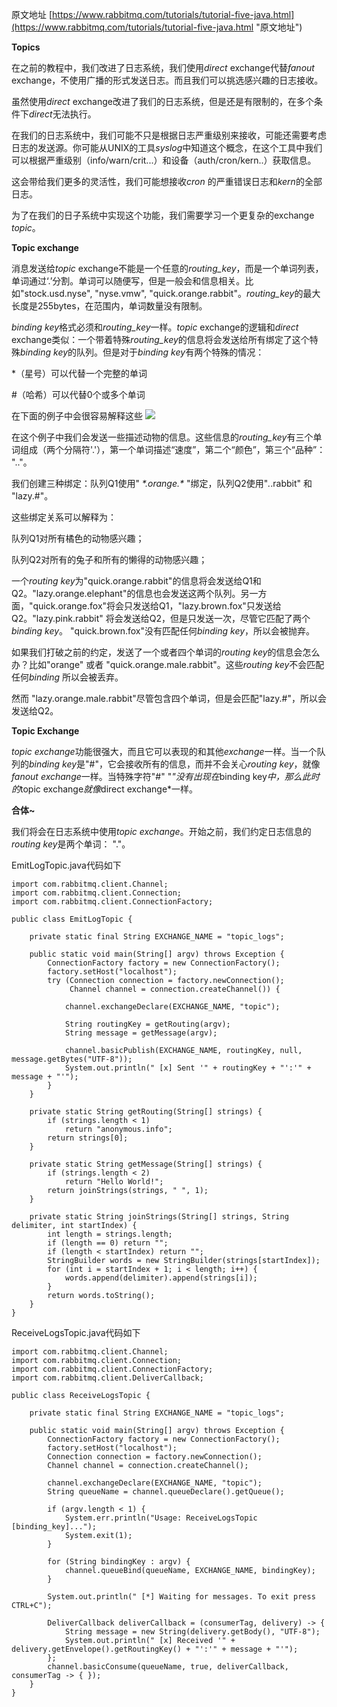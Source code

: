 原文地址
[https://www.rabbitmq.com/tutorials/tutorial-five-java.html](https://www.rabbitmq.com/tutorials/tutorial-five-java.html "原文地址")

**Topics**

在之前的教程中，我们改进了日志系统，我们使用*direct* exchange代替*fanout* exchange，不使用广播的形式发送日志。而且我们可以挑选感兴趣的日志接收。

虽然使用*direct* exchange改进了我们的日志系统，但是还是有限制的，在多个条件下*direct*无法执行。

在我们的日志系统中，我们可能不只是根据日志严重级别来接收，可能还需要考虑日志的发送源。你可能从UNIX的工具*syslog*中知道这个概念，在这个工具中我们可以根据严重级别（info/warn/crit...）和设备（auth/cron/kern..）获取信息。

这会带给我们更多的灵活性，我们可能想接收*cron* 的严重错误日志和*kern*的全部日志。

为了在我们的日子系统中实现这个功能，我们需要学习一个更复杂的exchange *topic*。

**Topic exchange**

消息发送给*topic* exchange不能是一个任意的*routing_key*，而是一个单词列表，单词通过‘.’分割。单词可以随便写，但是一般会和信息相关。比如"stock.usd.nyse", "nyse.vmw", "quick.orange.rabbit"。*routing_key*的最大长度是255bytes，在范围内，单词数量没有限制。

*binding key*格式必须和*routing_key*一样。*topic* exchange的逻辑和*direct* exchange类似：一个带着特殊*routing_key*的信息将会发送给所有绑定了这个特殊*binding key*的队列。但是对于*binding key*有两个特殊的情况：

*（星号）可以代替一个完整的单词

\#（哈希）可以代替0个或多个单词

在下面的例子中会很容易解释这些
![](https://i.imgur.com/MIHa5v0.png)

在这个例子中我们会发送一些描述动物的信息。这些信息的*routing_key*有三个单词组成（两个分隔符'.'），第一个单词描述“速度”，第二个“颜色”，第三个“品种”： "<speed>.<colour>.<species>"。

我们创建三种绑定：队列Q1使用" *\*.orange.\** "绑定，队列Q2使用"*.*.rabbit" 和 "lazy.#"。

这些绑定关系可以解释为：

队列Q1对所有橘色的动物感兴趣；

队列Q2对所有的兔子和所有的懒得的动物感兴趣；

一个*routing key*为"quick.orange.rabbit"的信息将会发送给Q1和Q2。"lazy.orange.elephant"的信息也会发送这两个队列。另一方面，"quick.orange.fox"将会只发送给Q1，"lazy.brown.fox"只发送给Q2。"lazy.pink.rabbit" 将会发送给Q2，但是只发送一次，尽管它匹配了两个*binding key*。 "quick.brown.fox"没有匹配任何*binding key*，所以会被抛弃。

如果我们打破之前的约定，发送了一个或者四个单词的*routing key*的信息会怎么办？比如"orange" 或者 "quick.orange.male.rabbit"。这些*routing key*不会匹配任何*binding* 所以会被丢弃。

然而 "lazy.orange.male.rabbit"尽管包含四个单词，但是会匹配"lazy.#"，所以会发送给Q2。

**Topic Exchange**

*topic exchange*功能很强大，而且它可以表现的和其他*exchange*一样。当一个队列的*binding key*是"#"，它会接收所有的信息，而并不会关心*routing key*，就像*fanout exchange*一样。当特殊字符"#" "*"没有出现在*binding key*中，那么此时的*topic exchange*就像*direct exchange*一样。

**合体~**

我们将会在日志系统中使用*topic exchange*。开始之前，我们约定日志信息的*routing key*是两个单词： "<facility>.<severity>"。

EmitLogTopic.java代码如下
```
import com.rabbitmq.client.Channel;
import com.rabbitmq.client.Connection;
import com.rabbitmq.client.ConnectionFactory;

public class EmitLogTopic {

    private static final String EXCHANGE_NAME = "topic_logs";

    public static void main(String[] argv) throws Exception {
        ConnectionFactory factory = new ConnectionFactory();
        factory.setHost("localhost");
        try (Connection connection = factory.newConnection();
             Channel channel = connection.createChannel()) {

            channel.exchangeDeclare(EXCHANGE_NAME, "topic");

            String routingKey = getRouting(argv);
            String message = getMessage(argv);

            channel.basicPublish(EXCHANGE_NAME, routingKey, null, message.getBytes("UTF-8"));
            System.out.println(" [x] Sent '" + routingKey + "':'" + message + "'");
        }
    }

    private static String getRouting(String[] strings) {
        if (strings.length < 1)
            return "anonymous.info";
        return strings[0];
    }

    private static String getMessage(String[] strings) {
        if (strings.length < 2)
            return "Hello World!";
        return joinStrings(strings, " ", 1);
    }

    private static String joinStrings(String[] strings, String delimiter, int startIndex) {
        int length = strings.length;
        if (length == 0) return "";
        if (length < startIndex) return "";
        StringBuilder words = new StringBuilder(strings[startIndex]);
        for (int i = startIndex + 1; i < length; i++) {
            words.append(delimiter).append(strings[i]);
        }
        return words.toString();
    }
}
```

ReceiveLogsTopic.java代码如下
```
import com.rabbitmq.client.Channel;
import com.rabbitmq.client.Connection;
import com.rabbitmq.client.ConnectionFactory;
import com.rabbitmq.client.DeliverCallback;

public class ReceiveLogsTopic {

    private static final String EXCHANGE_NAME = "topic_logs";

    public static void main(String[] argv) throws Exception {
        ConnectionFactory factory = new ConnectionFactory();
        factory.setHost("localhost");
        Connection connection = factory.newConnection();
        Channel channel = connection.createChannel();

        channel.exchangeDeclare(EXCHANGE_NAME, "topic");
        String queueName = channel.queueDeclare().getQueue();

        if (argv.length < 1) {
            System.err.println("Usage: ReceiveLogsTopic [binding_key]...");
            System.exit(1);
        }

        for (String bindingKey : argv) {
            channel.queueBind(queueName, EXCHANGE_NAME, bindingKey);
        }

        System.out.println(" [*] Waiting for messages. To exit press CTRL+C");

        DeliverCallback deliverCallback = (consumerTag, delivery) -> {
            String message = new String(delivery.getBody(), "UTF-8");
            System.out.println(" [x] Received '" + delivery.getEnvelope().getRoutingKey() + "':'" + message + "'");
        };
        channel.basicConsume(queueName, true, deliverCallback, consumerTag -> { });
    }
}
```
